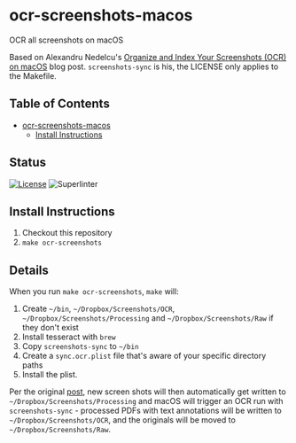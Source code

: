 # ocr-screenshots-macos

OCR all screenshots on macOS

Based on Alexandru Nedelcu's [Organize and Index Your Screenshots (OCR) on macOS](https://alexn.org/blog/2020/11/11/organize-index-screenshots-ocr-macos.html) blog post. `screenshots-sync` is his, the LICENSE only applies to the Makefile.

<!-- START doctoc generated TOC please keep comment here to allow auto update -->
<!-- DON'T EDIT THIS SECTION, INSTEAD RE-RUN doctoc TO UPDATE -->
## Table of Contents

- [ocr-screenshots-macos](#ocr-screenshots-macos)
  - [Install Instructions](#install-instructions)

<!-- END doctoc generated TOC please keep comment here to allow auto update -->

## Status

[![License](https://img.shields.io/badge/License-Apache%202.0-blue.svg)](https://opensource.org/licenses/Apache-2.0)
![Superlinter](https://github.com/unixorn/ocr-screenshots-macos/actions/workflows/superlinter.yml/badge.svg)

## Install Instructions

1. Checkout this repository
2. `make ocr-screenshots`

## Details

When you run `make ocr-screenshots`, `make` will:

1. Create `~/bin`, `~/Dropbox/Screenshots/OCR`, `~/Dropbox/Screenshots/Processing` and `~/Dropbox/Screenshots/Raw` if they don't exist
2. Install tesseract with `brew`
3. Copy `screenshots-sync` to `~/bin`
4. Create a `sync.ocr.plist` file that's aware of your specific directory paths
5. Install the plist.

Per the original [post](https://alexn.org/blog/2020/11/11/organize-index-screenshots-ocr-macos.html), new screen shots will then automatically get written to `~/Dropbox/Screenshots/Processing` and macOS will trigger an OCR run with `screenshots-sync` - processed PDFs with text annotations will be written to `~/Dropbox/Screenshots/OCR`, and the originals will be moved to `~/Dropbox/Screenshots/Raw`.